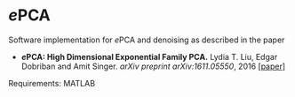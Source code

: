 # *e*PCA
Software implementation for *e*PCA and denoising as described in the paper
* ***e*****PCA: High Dimensional Exponential Family PCA.** Lydia T. Liu, Edgar Dobriban and Amit Singer. *arXiv preprint arXiv:1611.05550*, 2016 [[paper]](http://arxiv.org/abs/1611.05550)

Requirements: MATLAB

